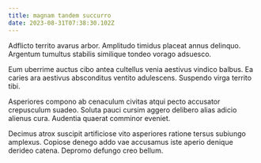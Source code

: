 ```yaml
---
title: magnam tandem succurro
date: 2023-08-31T07:38:30.102Z
---
```


Adflicto territo avarus arbor. Amplitudo timidus placeat annus delinquo. Argentum tumultus stabilis similique tondeo vorago adsuesco.

Eum uberrime auctus cibo antea cultellus venia aestivus vindico balbus. Ea caries ara aestivus absconditus ventito adulescens. Suspendo virga territo tibi.

Asperiores compono ab cenaculum civitas atqui pecto accusator crepusculum suadeo. Soluta pauci cursim aggero delibero alias adicio alienus cura. Audentia quaerat comminor eveniet.

Decimus atrox suscipit artificiose vito asperiores ratione tersus subiungo amplexus. Copiose denego addo vae accusamus iste aperio denique derideo catena. Depromo defungo creo bellum.